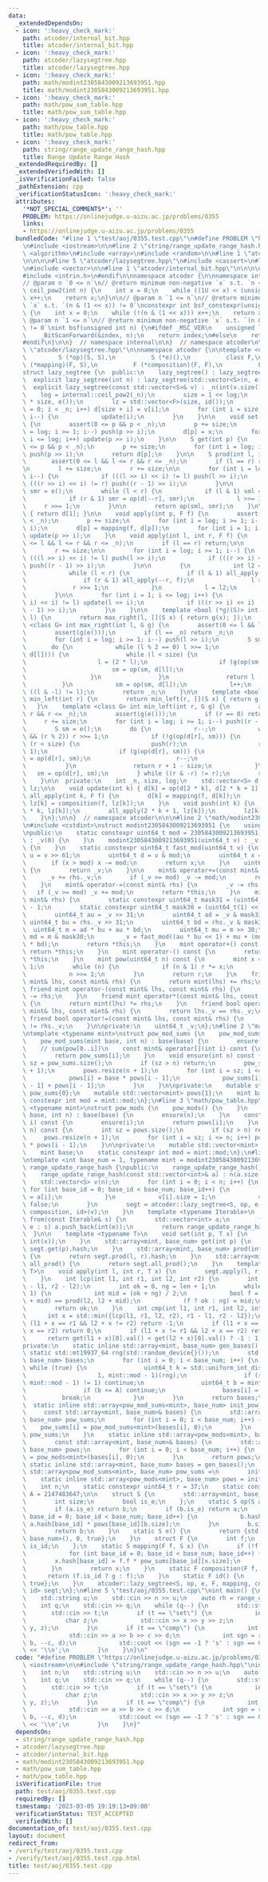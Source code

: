```yaml
---
data:
  _extendedDependsOn:
  - icon: ':heavy_check_mark:'
    path: atcoder/internal_bit.hpp
    title: atcoder/internal_bit.hpp
  - icon: ':heavy_check_mark:'
    path: atcoder/lazysegtree.hpp
    title: atcoder/lazysegtree.hpp
  - icon: ':heavy_check_mark:'
    path: math/modint2305843009213693951.hpp
    title: math/modint2305843009213693951.hpp
  - icon: ':heavy_check_mark:'
    path: math/pow_sum_table.hpp
    title: math/pow_sum_table.hpp
  - icon: ':heavy_check_mark:'
    path: math/pow_table.hpp
    title: math/pow_table.hpp
  - icon: ':heavy_check_mark:'
    path: string/range_update_range_hash.hpp
    title: Range Update Range Hash
  _extendedRequiredBy: []
  _extendedVerifiedWith: []
  _isVerificationFailed: false
  _pathExtension: cpp
  _verificationStatusIcon: ':heavy_check_mark:'
  attributes:
    '*NOT_SPECIAL_COMMENTS*': ''
    PROBLEM: https://onlinejudge.u-aizu.ac.jp/problems/0355
    links:
    - https://onlinejudge.u-aizu.ac.jp/problems/0355
  bundledCode: "#line 1 \"test/aoj/0355.test.cpp\"\n#define PROBLEM \"https://onlinejudge.u-aizu.ac.jp/problems/0355\"\
    \n#include <iostream>\n\n#line 2 \"string/range_update_range_hash.hpp\"\n#include\
    \ <algorithm>\n#include <array>\n#include <random>\n\n#line 1 \"atcoder/lazysegtree.hpp\"\
    \n\n\n\n#line 5 \"atcoder/lazysegtree.hpp\"\n#include <cassert>\n#line 7 \"atcoder/lazysegtree.hpp\"\
    \n#include <vector>\n\n#line 1 \"atcoder/internal_bit.hpp\"\n\n\n\n#ifdef _MSC_VER\n\
    #include <intrin.h>\n#endif\n\nnamespace atcoder {\n\nnamespace internal {\n\n\
    // @param n `0 <= n`\n// @return minimum non-negative `x` s.t. `n <= 2**x`\nint\
    \ ceil_pow2(int n) {\n    int x = 0;\n    while ((1U << x) < (unsigned int)(n))\
    \ x++;\n    return x;\n}\n\n// @param n `1 <= n`\n// @return minimum non-negative\
    \ `x` s.t. `(n & (1 << x)) != 0`\nconstexpr int bsf_constexpr(unsigned int n)\
    \ {\n    int x = 0;\n    while (!(n & (1 << x))) x++;\n    return x;\n}\n\n//\
    \ @param n `1 <= n`\n// @return minimum non-negative `x` s.t. `(n & (1 << x))\
    \ != 0`\nint bsf(unsigned int n) {\n#ifdef _MSC_VER\n    unsigned long index;\n\
    \    _BitScanForward(&index, n);\n    return index;\n#else\n    return __builtin_ctz(n);\n\
    #endif\n}\n\n}  // namespace internal\n\n}  // namespace atcoder\n\n\n#line 10\
    \ \"atcoder/lazysegtree.hpp\"\n\nnamespace atcoder {\n\ntemplate <class S,\n \
    \         S (*op)(S, S),\n          S (*e)(),\n          class F,\n          S\
    \ (*mapping)(F, S),\n          F (*composition)(F, F),\n          F (*id)()>\n\
    struct lazy_segtree {\n  public:\n    lazy_segtree() : lazy_segtree(0) {}\n  \
    \  explicit lazy_segtree(int n) : lazy_segtree(std::vector<S>(n, e())) {}\n  \
    \  explicit lazy_segtree(const std::vector<S>& v) : _n(int(v.size())) {\n    \
    \    log = internal::ceil_pow2(_n);\n        size = 1 << log;\n        d = std::vector<S>(2\
    \ * size, e());\n        lz = std::vector<F>(size, id());\n        for (int i\
    \ = 0; i < _n; i++) d[size + i] = v[i];\n        for (int i = size - 1; i >= 1;\
    \ i--) {\n            update(i);\n        }\n    }\n\n    void set(int p, S x)\
    \ {\n        assert(0 <= p && p < _n);\n        p += size;\n        for (int i\
    \ = log; i >= 1; i--) push(p >> i);\n        d[p] = x;\n        for (int i = 1;\
    \ i <= log; i++) update(p >> i);\n    }\n\n    S get(int p) {\n        assert(0\
    \ <= p && p < _n);\n        p += size;\n        for (int i = log; i >= 1; i--)\
    \ push(p >> i);\n        return d[p];\n    }\n\n    S prod(int l, int r) {\n \
    \       assert(0 <= l && l <= r && r <= _n);\n        if (l == r) return e();\n\
    \n        l += size;\n        r += size;\n\n        for (int i = log; i >= 1;\
    \ i--) {\n            if (((l >> i) << i) != l) push(l >> i);\n            if\
    \ (((r >> i) << i) != r) push((r - 1) >> i);\n        }\n\n        S sml = e(),\
    \ smr = e();\n        while (l < r) {\n            if (l & 1) sml = op(sml, d[l++]);\n\
    \            if (r & 1) smr = op(d[--r], smr);\n            l >>= 1;\n       \
    \     r >>= 1;\n        }\n\n        return op(sml, smr);\n    }\n\n    S all_prod()\
    \ { return d[1]; }\n\n    void apply(int p, F f) {\n        assert(0 <= p && p\
    \ < _n);\n        p += size;\n        for (int i = log; i >= 1; i--) push(p >>\
    \ i);\n        d[p] = mapping(f, d[p]);\n        for (int i = 1; i <= log; i++)\
    \ update(p >> i);\n    }\n    void apply(int l, int r, F f) {\n        assert(0\
    \ <= l && l <= r && r <= _n);\n        if (l == r) return;\n\n        l += size;\n\
    \        r += size;\n\n        for (int i = log; i >= 1; i--) {\n            if\
    \ (((l >> i) << i) != l) push(l >> i);\n            if (((r >> i) << i) != r)\
    \ push((r - 1) >> i);\n        }\n\n        {\n            int l2 = l, r2 = r;\n\
    \            while (l < r) {\n                if (l & 1) all_apply(l++, f);\n\
    \                if (r & 1) all_apply(--r, f);\n                l >>= 1;\n   \
    \             r >>= 1;\n            }\n            l = l2;\n            r = r2;\n\
    \        }\n\n        for (int i = 1; i <= log; i++) {\n            if (((l >>\
    \ i) << i) != l) update(l >> i);\n            if (((r >> i) << i) != r) update((r\
    \ - 1) >> i);\n        }\n    }\n\n    template <bool (*g)(S)> int max_right(int\
    \ l) {\n        return max_right(l, [](S x) { return g(x); });\n    }\n    template\
    \ <class G> int max_right(int l, G g) {\n        assert(0 <= l && l <= _n);\n\
    \        assert(g(e()));\n        if (l == _n) return _n;\n        l += size;\n\
    \        for (int i = log; i >= 1; i--) push(l >> i);\n        S sm = e();\n \
    \       do {\n            while (l % 2 == 0) l >>= 1;\n            if (!g(op(sm,\
    \ d[l]))) {\n                while (l < size) {\n                    push(l);\n\
    \                    l = (2 * l);\n                    if (g(op(sm, d[l]))) {\n\
    \                        sm = op(sm, d[l]);\n                        l++;\n  \
    \                  }\n                }\n                return l - size;\n  \
    \          }\n            sm = op(sm, d[l]);\n            l++;\n        } while\
    \ ((l & -l) != l);\n        return _n;\n    }\n\n    template <bool (*g)(S)> int\
    \ min_left(int r) {\n        return min_left(r, [](S x) { return g(x); });\n \
    \   }\n    template <class G> int min_left(int r, G g) {\n        assert(0 <=\
    \ r && r <= _n);\n        assert(g(e()));\n        if (r == 0) return 0;\n   \
    \     r += size;\n        for (int i = log; i >= 1; i--) push((r - 1) >> i);\n\
    \        S sm = e();\n        do {\n            r--;\n            while (r > 1\
    \ && (r % 2)) r >>= 1;\n            if (!g(op(d[r], sm))) {\n                while\
    \ (r < size) {\n                    push(r);\n                    r = (2 * r +\
    \ 1);\n                    if (g(op(d[r], sm))) {\n                        sm\
    \ = op(d[r], sm);\n                        r--;\n                    }\n     \
    \           }\n                return r + 1 - size;\n            }\n         \
    \   sm = op(d[r], sm);\n        } while ((r & -r) != r);\n        return 0;\n\
    \    }\n\n  private:\n    int _n, size, log;\n    std::vector<S> d;\n    std::vector<F>\
    \ lz;\n\n    void update(int k) { d[k] = op(d[2 * k], d[2 * k + 1]); }\n    void\
    \ all_apply(int k, F f) {\n        d[k] = mapping(f, d[k]);\n        if (k < size)\
    \ lz[k] = composition(f, lz[k]);\n    }\n    void push(int k) {\n        all_apply(2\
    \ * k, lz[k]);\n        all_apply(2 * k + 1, lz[k]);\n        lz[k] = id();\n\
    \    }\n};\n\n}  // namespace atcoder\n\n\n#line 2 \"math/modint2305843009213693951.hpp\"\
    \n#include <cstdint>\nstruct modint2305843009213693951 {\n    using mint = modint2305843009213693951;\n\
    \npublic:\n    static constexpr uint64_t mod = 2305843009213693951;\n    modint2305843009213693951()\
    \ : _v(0) {\n    }\n    modint2305843009213693951(uint64_t v) : _v(fast_mod(v))\
    \ {\n    }\n    static constexpr uint64_t fast_mod(uint64_t v) {\n        uint64_t\
    \ u = v >> 61;\n        uint64_t d = v & mod;\n        uint64_t x = u + d;\n \
    \       if (x > mod) x -= mod;\n        return x;\n    }\n    uint64_t val() const\
    \ {\n        return _v;\n    }\n\n    mint& operator+=(const mint& rhs) {\n  \
    \      _v += rhs._v;\n        if (_v >= mod) _v -= mod;\n        return *this;\n\
    \    }\n    mint& operator-=(const mint& rhs) {\n        _v -= rhs._v;\n     \
    \   if (_v >= mod) _v += mod;\n        return *this;\n    }\n    mint& operator*=(const\
    \ mint& rhs) {\n        static constexpr uint64_t mask31 = (uint64_t(1) << 31)\
    \ - 1;\n        static constexpr uint64_t mask30 = (uint64_t(1) << 30) - 1;\n\
    \        uint64_t au = _v >> 31;\n        uint64_t ad = _v & mask31;\n       \
    \ uint64_t bu = rhs._v >> 31;\n        uint64_t bd = rhs._v & mask31;\n      \
    \  uint64_t m = ad * bu + au * bd;\n        uint64_t mu = m >> 30;\n        uint64_t\
    \ md = m & mask30;\n        _v = fast_mod((au * bu << 1) + mu + (md << 31) + ad\
    \ * bd);\n        return *this;\n    }\n    mint operator+() const {\n       \
    \ return *this;\n    }\n    mint operator-() const {\n        return mint() -\
    \ *this;\n    }\n    mint pow(uint64_t n) const {\n        mint x = *this, r =\
    \ 1;\n        while (n) {\n            if (n & 1) r *= x;\n            x *= x;\n\
    \            n >>= 1;\n        }\n        return r;\n    }\n    friend mint operator+(const\
    \ mint& lhs, const mint& rhs) {\n        return mint(lhs) += rhs;\n    }\n   \
    \ friend mint operator-(const mint& lhs, const mint& rhs) {\n        return mint(lhs)\
    \ -= rhs;\n    }\n    friend mint operator*(const mint& lhs, const mint& rhs)\
    \ {\n        return mint(lhs) *= rhs;\n    }\n    friend bool operator==(const\
    \ mint& lhs, const mint& rhs) {\n        return lhs._v == rhs._v;\n    }\n   \
    \ friend bool operator!=(const mint& lhs, const mint& rhs) {\n        return lhs._v\
    \ != rhs._v;\n    }\n\nprivate:\n    uint64_t _v;\n};\n#line 2 \"math/pow_sum_table.hpp\"\
    \ntemplate <typename mint>\nstruct pow_mod_sums {\n    pow_mod_sums() {\n    }\n\
    \    pow_mod_sums(mint base, int n) : base(base) {\n        ensure(n);\n    }\n\
    \    // sum(pow[0..i])\n    const mint& operator[](int i) const {\n        ensure(i);\n\
    \        return pow_sums[i];\n    }\n    void ensure(int n) const {\n        int\
    \ sz = pow_sums.size();\n        if (sz > n) return;\n        pow_sums.resize(n\
    \ + 1);\n        pows.resize(n + 1);\n        for (int i = sz; i <= n; i++) {\n\
    \            pows[i] = base * pows[i - 1];\n            pow_sums[i] = pow_sums[i\
    \ - 1] + pows[i - 1];\n        }\n    }\n\nprivate:\n    mutable std::vector<mint>\
    \ pow_sums{0};\n    mutable std::vector<mint> pows{1};\n    mint base;\n    static\
    \ constexpr int mod = mint::mod;\n};\n#line 3 \"math/pow_table.hpp\"\ntemplate\
    \ <typename mint>\nstruct pow_mods {\n    pow_mods() {\n    }\n    pow_mods(mint\
    \ base, int n) : base(base) {\n        ensure(n);\n    }\n    const mint& operator[](int\
    \ i) const {\n        ensure(i);\n        return pows[i];\n    }\n    void ensure(int\
    \ n) const {\n        int sz = pows.size();\n        if (sz > n) return;\n   \
    \     pows.resize(n + 1);\n        for (int i = sz; i <= n; i++) pows[i] = base\
    \ * pows[i - 1];\n    }\n\nprivate:\n    mutable std::vector<mint> pows{1};\n\
    \    mint base;\n    static constexpr int mod = mint::mod;\n};\n#line 10 \"string/range_update_range_hash.hpp\"\
    \ntemplate <int base_num = 1, typename mint = modint2305843009213693951>\nstruct\
    \ range_update_range_hash {\npublic:\n    range_update_range_hash() {\n    }\n\
    \    range_update_range_hash(const std::vector<int>& a) : n(a.size()) {\n    \
    \    std::vector<S> v(n);\n        for (int i = 0; i < n; i++) {\n           \
    \ for (int base_id = 0; base_id < base_num; base_id++) {\n                v[i].hash[base_id]\
    \ = a[i];\n            }\n            v[i].size = 1;\n            v[i].is_e =\
    \ false;\n        }\n        segt = atcoder::lazy_segtree<S, op, e, F, mapping,\
    \ composition, id>(v);\n    }\n    template <typename Iterable>\n    static range_update_range_hash\
    \ from(const Iterable& s) {\n        std::vector<int> a;\n        for (auto&&\
    \ e : s) a.push_back(int(e));\n        return range_update_range_hash(a);\n  \
    \  }\n\n    template <typename T>\n    void set(int p, T x) {\n        segt.set(p,\
    \ int(x));\n    }\n    std::array<mint, base_num> get(int p) {\n        return\
    \ segt.get(p).hash;\n    }\n    std::array<mint, base_num> prod(int l, int r)\
    \ {\n        return segt.prod(l, r).hash;\n    }\n    std::array<mint, base_num>\
    \ all_prod() {\n        return segt.all_prod();\n    }\n    template <typename\
    \ T>\n    void apply(int l, int r, T x) {\n        segt.apply(l, r, {int(x), false});\n\
    \    }\n    int lcp(int l1, int r1, int l2, int r2) {\n        int len = std::min(r1\
    \ - l1, r2 - l2);\n        int ok = 0, ng = len + 1;\n        while (ng - ok >\
    \ 1) {\n            int mid = (ok + ng) / 2;\n            bool f = prod(l1, l1\
    \ + mid) == prod(l2, l2 + mid);\n            (f ? ok : ng) = mid;\n        }\n\
    \        return ok;\n    }\n    int cmp(int l1, int r1, int l2, int r2) {\n  \
    \      int x = std::min({lcp(l1, r1, l2, r2), r1 - l1, r2 - l2});\n        if\
    \ (l1 + x == r1 && l2 + x != r2) return -1;\n        if (l1 + x == r1 && l2 +\
    \ x == r2) return 0;\n        if (l1 + x != r1 && l2 + x == r2) return 1;\n  \
    \      return get(l1 + x)[0].val() < get(l2 + x)[0].val() ? -1 : 1;\n    }\n\n\
    private:\n    static inline std::array<mint, base_num> gen_bases() {\n       \
    \ static std::mt19937_64 rng(std::random_device{}());\n        std::array<mint,\
    \ base_num> bases;\n        for (int i = 0; i < base_num; i++) {\n           \
    \ while (true) {\n                uint64_t k = std::uniform_int_distribution<uint64_t>(\n\
    \                    1, mint::mod - 1)(rng);\n                if (std::gcd(k,\
    \ mint::mod - 1) != 1) continue;\n                uint64_t b = mint(r).pow(k).val();\n\
    \                if (b <= A) continue;\n                bases[i] = b;\n      \
    \          break;\n            }\n        }\n        return bases;\n    }\n  \
    \  static inline std::array<pow_mod_sums<mint>, base_num> init_pow_sums(\n   \
    \     const std::array<mint, base_num>& bases) {\n        std::array<pow_mod_sums<mint>,\
    \ base_num> pow_sums;\n        for (int i = 0; i < base_num; i++) {\n        \
    \    pow_sums[i] = pow_mod_sums<mint>(bases[i], 0);\n        }\n        return\
    \ pow_sums;\n    }\n    static inline std::array<pow_mods<mint>, base_num> init_pows(\n\
    \        const std::array<mint, base_num>& bases) {\n        std::array<pow_mods<mint>,\
    \ base_num> pows;\n        for (int i = 0; i < base_num; i++) {\n            pows[i]\
    \ = pow_mods<mint>(bases[i], 0);\n        }\n        return pows;\n    }\n   \
    \ static inline std::array<mint, base_num> bases = gen_bases();\n    static inline\
    \ std::array<pow_mod_sums<mint>, base_num> pow_sums =\n        init_pow_sums(bases);\n\
    \    static inline std::array<pow_mods<mint>, base_num> pows = init_pows(bases);\n\
    \    int n;\n    static constexpr uint64_t r = 37;\n    static constexpr uint64_t\
    \ A = 2147483647;\n\n    struct S {\n        std::array<mint, base_num> hash;\n\
    \        int size;\n        bool is_e;\n    };\n    static S op(S a, S b) {\n\
    \        if (a.is_e) return b;\n        if (b.is_e) return a;\n        for (int\
    \ base_id = 0; base_id < base_num; base_id++) {\n            b.hash[base_id] +=\
    \ a.hash[base_id] * pows[base_id][b.size];\n        }\n        b.size += a.size;\n\
    \        return b;\n    }\n    static S e() {\n        return {std::array<mint,\
    \ base_num>(), 0, true};\n    }\n    struct F {\n        int f;\n        bool\
    \ is_id;\n    };\n    static S mapping(F f, S x) {\n        if (!f.is_id) {\n\
    \            for (int base_id = 0; base_id < base_num; base_id++) {\n        \
    \        x.hash[base_id] = f.f * pow_sums[base_id][x.size];\n            }\n \
    \       }\n        return x;\n    }\n    static F composition(F f, F g) {\n  \
    \      return (f.is_id ? g : f);\n    }\n    static F id() {\n        return {0,\
    \ true};\n    }\n    atcoder::lazy_segtree<S, op, e, F, mapping, composition,\
    \ id> segt;\n};\n#line 5 \"test/aoj/0355.test.cpp\"\nint main() {\n    int n;\n\
    \    std::string u;\n    std::cin >> n >> u;\n    auto rh = range_update_range_hash<>::from(u);\n\
    \    int q;\n    std::cin >> q;\n    while (q--) {\n        std::string t;\n \
    \       std::cin >> t;\n        if (t == \"set\") {\n            int x, y;\n \
    \           char z;\n            std::cin >> x >> y >> z;\n            rh.apply(--x,\
    \ y, z);\n        }\n        if (t == \"comp\") {\n            int a, b, c, d;\n\
    \            std::cin >> a >> b >> c >> d;\n            int sgn = rh.cmp(--a,\
    \ b, --c, d);\n            std::cout << (sgn == -1 ? 's' : sgn == 0 ? 'e' : 't')\
    \ << '\\n';\n        }\n    }\n}\n"
  code: "#define PROBLEM \"https://onlinejudge.u-aizu.ac.jp/problems/0355\"\n#include\
    \ <iostream>\n\n#include \"string/range_update_range_hash.hpp\"\nint main() {\n\
    \    int n;\n    std::string u;\n    std::cin >> n >> u;\n    auto rh = range_update_range_hash<>::from(u);\n\
    \    int q;\n    std::cin >> q;\n    while (q--) {\n        std::string t;\n \
    \       std::cin >> t;\n        if (t == \"set\") {\n            int x, y;\n \
    \           char z;\n            std::cin >> x >> y >> z;\n            rh.apply(--x,\
    \ y, z);\n        }\n        if (t == \"comp\") {\n            int a, b, c, d;\n\
    \            std::cin >> a >> b >> c >> d;\n            int sgn = rh.cmp(--a,\
    \ b, --c, d);\n            std::cout << (sgn == -1 ? 's' : sgn == 0 ? 'e' : 't')\
    \ << '\\n';\n        }\n    }\n}"
  dependsOn:
  - string/range_update_range_hash.hpp
  - atcoder/lazysegtree.hpp
  - atcoder/internal_bit.hpp
  - math/modint2305843009213693951.hpp
  - math/pow_sum_table.hpp
  - math/pow_table.hpp
  isVerificationFile: true
  path: test/aoj/0355.test.cpp
  requiredBy: []
  timestamp: '2023-03-05 19:19:13+09:00'
  verificationStatus: TEST_ACCEPTED
  verifiedWith: []
documentation_of: test/aoj/0355.test.cpp
layout: document
redirect_from:
- /verify/test/aoj/0355.test.cpp
- /verify/test/aoj/0355.test.cpp.html
title: test/aoj/0355.test.cpp
---
```

